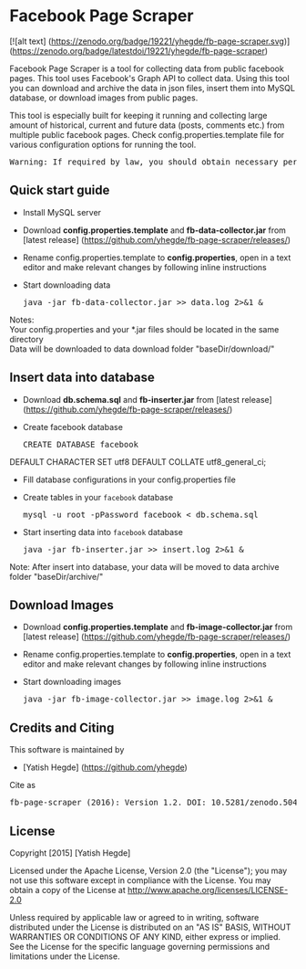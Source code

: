 # Facebook Page Scraper

[![alt text] (https://zenodo.org/badge/19221/yhegde/fb-page-scraper.svg)]
(https://zenodo.org/badge/latestdoi/19221/yhegde/fb-page-scraper)

Facebook Page Scraper is a tool for collecting data from public facebook pages. This tool uses Facebook's Graph API to collect data. Using this tool you can download and archive the data in json files, insert them into MySQL database, or download images from public pages.

This tool is especially built for keeping it running and collecting large amount of historical, current and future data (posts, comments etc.) from multiple public facebook pages. Check config.properties.template file for various configuration options for running the tool. 

<pre>Warning: If required by law, you should obtain necessary permissions for downloading data as given in Facebook's terms and conditions, or from concerned authority who manages the Facebook pages, or as per any other applicable law and regulations. This tool does NOT grant you permissions to dowload data from Facebook. You should obtain the permissions yourself.</pre>

## Quick start guide
* Install MySQL server
 
* Download **config.properties.template** and **fb-data-collector.jar** from [latest release] (https://github.com/yhegde/fb-page-scraper/releases/)

* Rename config.properties.template to **config.properties**, open in a text editor and make relevant changes by following inline instructions

* Start downloading data  
    <pre>java -jar fb-data-collector.jar >> data.log 2>&1 &</pre>

Notes:  
    Your config.properties and your *.jar files should be located in the same directory  
    Data will be downloaded to data download folder "baseDir/download/"

## Insert data into database

* Download **db.schema.sql** and **fb-inserter.jar** from [latest release] (https://github.com/yhegde/fb-page-scraper/releases/)

* Create facebook database
     <pre>CREATE DATABASE facebook 
DEFAULT CHARACTER SET utf8 
DEFAULT COLLATE utf8_general_ci;</pre> 

* Fill database configurations in your config.properties file

* Create tables in your `facebook` database
     <pre>mysql -u root -pPassword facebook < db.schema.sql</pre>

* Start inserting data into `facebook` database  
    <pre>java -jar fb-inserter.jar >> insert.log 2>&1 &</pre>

Note: After insert into database, your data will be moved to data archive folder "baseDir/archive/" 

## Download Images

* Download **config.properties.template** and **fb-image-collector.jar** from [latest release] (https://github.com/yhegde/fb-page-scraper/releases/)

* Rename config.properties.template to **config.properties**, open in a text editor and make relevant changes by following inline instructions

* Start downloading images  
    <pre>java -jar fb-image-collector.jar >> image.log 2>&1 &</pre>

## Credits and Citing

This software is maintained by  
* [Yatish Hegde] (https://github.com/yhegde)  

Cite as  

<pre>fb-page-scraper (2016): Version 1.2. DOI: 10.5281/zenodo.50451</pre>


## License  
Copyright [2015] [Yatish Hegde]

Licensed under the Apache License, Version 2.0 (the "License"); you may not use this software except in compliance with the License. You may obtain a copy of the License at http://www.apache.org/licenses/LICENSE-2.0

Unless required by applicable law or agreed to in writing, software
distributed under the License is distributed on an "AS IS" BASIS,
WITHOUT WARRANTIES OR CONDITIONS OF ANY KIND, either express or implied.
See the License for the specific language governing permissions and
limitations under the License.
